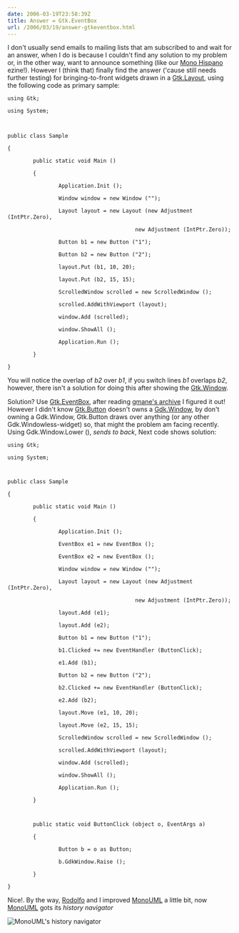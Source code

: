```yaml
---
date: 2006-03-19T23:58:39Z
title: Answer = Gtk.EventBox
url: /2006/03/19/answer-gtkeventbox.html
---
```


<p>I don't usually send emails to mailing lists that am subscribed to and wait for an answer, when I do is because I couldn't find any solution to my problem or, in the other way, want to announce something (like our <a href="http://www.monohispano.es">Mono Hispano</a> ezine!). However I (think that) finally find the answer ('cause still needs further testing) for bringing-to-front widgets drawn in a <a href="http://www.go-mono.com/docs/monodoc.ashx?tlink=5@ecma%3a981%23Layout%2f">Gtk.Layout</a>, using the following code as primary sample:</p>
<p><code lang="csharp">using Gtk;<br />
using System;</p>
<p>public class Sample<br />
{<br />
        public static void Main ()<br />
        {<br />
                Application.Init ();<br />
                Window window = new Window ("");<br />
                Layout layout = new Layout (new Adjustment (IntPtr.Zero),<br />
                                        new Adjustment (IntPtr.Zero));<br />
                Button b1 = new Button ("1");<br />
                Button b2 = new Button ("2");<br />
                layout.Put (b1, 10, 20);<br />
                layout.Put (b2, 15, 15);<br />
                ScrolledWindow scrolled = new ScrolledWindow ();<br />
                scrolled.AddWithViewport (layout);<br />
                window.Add (scrolled);<br />
                window.ShowAll ();<br />
                Application.Run ();<br />
        }<br />
}</code></p>
<p>You will notice the overlap of <em>b2</em> over <em>b1</em>, if you switch lines <em>b1</em> overlaps <em>b2</em>, however, there isn't a solution for doing this after showing the <a href="http://www.go-mono.com/docs/monodoc.ashx?tlink=5@ecma%3a1358%23Window%2f">Gtk.Window</a>.</p>
<p>Solution? Use <a href="http://www.go-mono.com/docs/monodoc.ashx?tlink=5@ecma%3a851%23EventBox%2f">Gtk.EventBox</a>, after reading <a href="http://article.gmane.org/gmane.comp.gnome.gtk%2B.devel.general/3108">gmane's archive</a> I figured it out! However I didn't know <a href="http://www.go-mono.com/docs/monodoc.ashx?tlink=5@ecma%3a708%23Button%2f">Gtk.Button</a> doesn't owns a <a href="http://www.go-mono.com/docs/monodoc.ashx?tlink=5@ecma%3a1358%23Window%2f">Gdk.Window</a>, by don't owning a Gdk.Window, Gtk.Button draws over anything (or any other Gdk.Windowless-widget) so, that might the problem am facing recently. Using Gdk.Window.Lower (), <em>sends to back</em>, Next code shows solution: </p>
<p><code lang="csharp">using Gtk;<br />
using System;</p>
<p>public class Sample<br />
{<br />
        public static void Main ()<br />
        {<br />
                Application.Init ();<br />
                EventBox e1 = new EventBox ();<br />
                EventBox e2 = new EventBox ();<br />
                Window window = new Window ("");<br />
                Layout layout = new Layout (new Adjustment (IntPtr.Zero),<br />
                                        new Adjustment (IntPtr.Zero));<br />
                layout.Add (e1);<br />
                layout.Add (e2);<br />
                Button b1 = new Button ("1");<br />
                b1.Clicked += new EventHandler (ButtonClick);<br />
                e1.Add (b1);<br />
                Button b2 = new Button ("2");<br />
                b2.Clicked += new EventHandler (ButtonClick);<br />
                e2.Add (b2);<br />
                layout.Move (e1, 10, 20);<br />
                layout.Move (e2, 15, 15);<br />
                ScrolledWindow scrolled = new ScrolledWindow ();<br />
                scrolled.AddWithViewport (layout);<br />
                window.Add (scrolled);<br />
                window.ShowAll ();<br />
                Application.Run ();<br />
        }</p>
<p>        public static void ButtonClick (object o, EventArgs a)<br />
        {<br />
                Button b = o as Button;<br />
                b.GdkWindow.Raise ();<br />
        }<br />
}</code></p>
<p>Nice!. By the way, <a href="http://rodolfocampero.blogspot.com">Rodolfo</a> and I improved <a href="http://www.monouml.org">MonoUML</a> a little bit, now <a href="http://www.monouml.org">MonoUML</a> gots its <em>history navigator</em></p>
<p><img src="http://static.flickr.com/37/115128198_a6492cc304_o.png" alt="MonoUML's history navigator" /></p>

